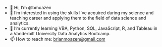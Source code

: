 - 👋 Hi, I’m @bmoazen
- 👀 I’m interested in using the skills I've acquired during my science and teaching career and applying them to the field of data science and analytics.
- 🌱 I’m currently learning VBA, Python, SQL, JavaScript, R, and Tableau in a Vanderbilt University Data Analytics Bootcamp.
- 📫 How to reach me: brianmoazen@gmail.com

<!---
bmoazen/bmoazen is a ✨ special ✨ repository because its `README.md` (this file) appears on your GitHub profile.
You can click the Preview link to take a look at your changes.
--->
